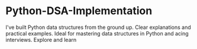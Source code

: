 # Python-DSA-Implementation
I've built Python data structures from the ground up. Clear explanations and practical examples. Ideal for mastering data structures in Python and acing interviews. Explore and learn
